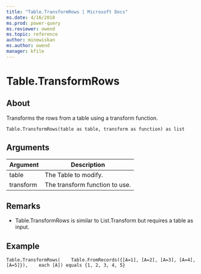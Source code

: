 ```yaml
---
title: "Table.TransformRows | Microsoft Docs"
ms.date: 4/16/2018
ms.prod: power-query
ms.reviewer: owend
ms.topic: reference
author: minewiskan
ms.author: owend
manager: kfile
---
```

# Table.TransformRows

  
## About  
Transforms the rows from a table using a transform function.  
  
```  
Table.TransformRows(table as table, transform as function) as list  
```  
  
## Arguments  
  
|Argument|Description|  
|------------|---------------|  
|table|The Table to modify.|  
|transform|The transform function to use.|  
  
## <a name="__toc360789652"></a>Remarks  
  
-   Table.TransformRows is similar to List.Transform but requires a table as input.  
  
## <a name="__goback"></a>Example  
`Table.TransformRows(    Table.FromRecords({[A=1], [A=2], [A=3], [A=4], [A=5]}),    each [A]) equals {1, 2, 3, 4, 5}`  
  
